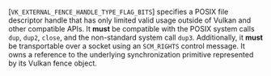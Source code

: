 [`VK_EXTERNAL_FENCE_HANDLE_TYPE_FLAG_BITS`] specifies a POSIX file
descriptor handle that has only limited valid usage outside of Vulkan
and other compatible APIs.
It  **must**  be compatible with the POSIX system calls `dup`, `dup2`,
`close`, and the non-standard system call `dup3`.
Additionally, it  **must**  be transportable over a socket using an
`SCM_RIGHTS` control message.
It owns a reference to the underlying synchronization primitive
represented by its Vulkan fence object.